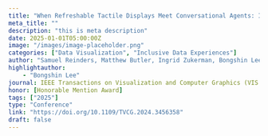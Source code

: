 ```yaml
---
title: "When Refreshable Tactile Displays Meet Conversational Agents: Investigating Accessible Data Presentation and Analysis with Touch and Speech"
meta_title: ""
description: "this is meta description"
date: 2025-01-01T05:00:00Z
image: "/images/image-placeholder.png"
categories: ["Data Visualization", "Inclusive Data Experiences"]
author: "Samuel Reinders, Matthew Butler, Ingrid Zukerman, Bongshin Lee, Lizhen Qu, Kim Marriott"
highlightauthor: 
    - "Bongshin Lee"
journal: IEEE Transactions on Visualization and Computer Graphics (VIS 2024)
honor: [Honorable Mention Award]
tags: ["2025"]
type: "Conference"
link: "https://doi.org/10.1109/TVCG.2024.3456358"
draft: false
---
```

 

